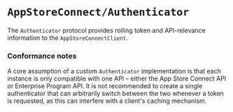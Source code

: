 # ``AppStoreConnect/Authenticator``

The ``Authenticator`` protocol provides rolling token and API-relevance information to the ``AppStoreConnectClient``.

### Conformance notes

A core assumption of a custom ``Authenticator`` implementation is that each instance is only compatible with one API – either the App Store Connect API or Enterprise Program API. It is not recommended to create a single authenticator that can arbitrarily switch between the two whenever a token is requested, as this can interfere with a client's caching mechanism. 
